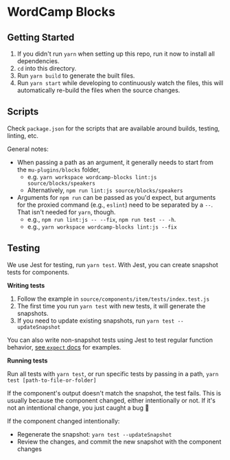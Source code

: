 # WordCamp Blocks

## Getting Started

1. If you didn't run `yarn` when setting up this repo, run it now to install all dependencies.
2. `cd` into this directory.
2. Run `yarn build` to generate the built files.
3. Run `yarn start`  while developing to continuously watch the files, this will automatically re-build the files when the source changes.


## Scripts

Check `package.json` for the scripts that are available around builds, testing, linting, etc.

General notes:

* When passing a path as an argument, it generally needs to start from the `mu-plugins/blocks` folder,
	* e.g. `yarn workspace wordcamp-blocks lint:js source/blocks/speakers`
	* Alternatively, `npm run lint:js source/blocks/speakers`
* Arguments for `npm run` can be passed as you'd expect, but arguments for the proxied command (e.g., `eslint`) need to be separated by a `--`. That isn't needed for `yarn`, though.
	* e.g., `npm run lint:js -- --fix`, `npm run test -- -h`.
	* e.g., `yarn workspace wordcamp-blocks lint:js --fix`


## Testing

We use Jest for testing, run `yarn test`. With Jest, you can create snapshot tests for components.

**Writing tests**

1. Follow the example in `source/components/item/tests/index.test.js`
2. The first time you run `yarn test` with new tests, it will generate the snapshots.
3. If you need to update existing snapshots, run `yarn test --updateSnapshot`

You can also write non-snapshot tests using Jest to test regular function behavior, [see `expect` docs](https://jestjs.io/docs/en/expect) for examples.

**Running tests**

Run all tests with `yarn test`, or run specific tests by passing in a path, `yarn test [path-to-file-or-folder]`

If the component's output doesn't match the snapshot, the test fails. This is usually because the component changed, either intentionally or not. If it's not an intentional change, you just caught a bug 🙂

If the component changed intentionally:

- Regenerate the snapshot: `yarn test --updateSnapshot`
- Review the changes, and commit the new snapshot with the component changes
